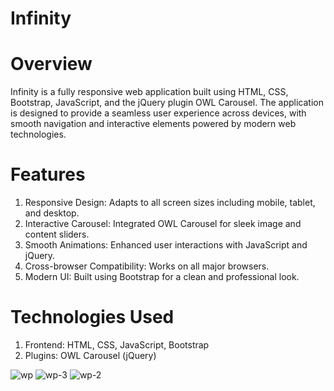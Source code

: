 # Infinity
# Overview
Infinity is a fully responsive web application built using HTML, CSS, Bootstrap, JavaScript, and the jQuery plugin OWL Carousel. The application is designed to provide a seamless user experience across devices, with smooth navigation and interactive elements powered by modern web technologies.

# Features
1. Responsive Design: Adapts to all screen sizes including mobile, tablet, and desktop.
2. Interactive Carousel: Integrated OWL Carousel for sleek image and content sliders.
3. Smooth Animations: Enhanced user interactions with JavaScript and jQuery.
4. Cross-browser Compatibility: Works on all major browsers.
5. Modern UI: Built using Bootstrap for a clean and professional look.

# Technologies Used
1. Frontend: HTML, CSS, JavaScript, Bootstrap
2. Plugins: OWL Carousel (jQuery)




![wp](https://github.com/user-attachments/assets/16ad9f26-e9e4-4313-b1ca-ce3bfdcf7450)
![wp-3](https://github.com/user-attachments/assets/efb69ba0-e1a4-4397-84fa-e946a4ffc8d6)
![wp-2](https://github.com/user-attachments/assets/1aee5010-5625-4890-9f37-cdf8154d8da3)


